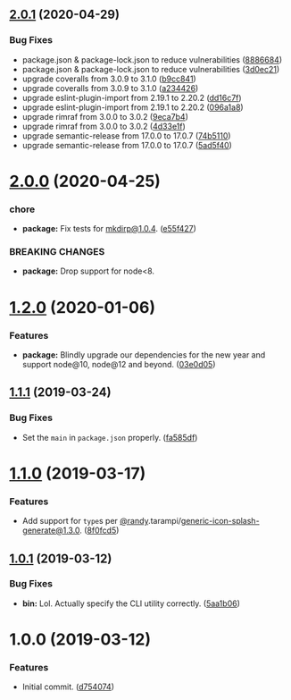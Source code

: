 ## [2.0.1](https://github.com/randytarampi/pwa-asset-generator/compare/v2.0.0...v2.0.1) (2020-04-29)


### Bug Fixes

* package.json & package-lock.json to reduce vulnerabilities ([8886684](https://github.com/randytarampi/pwa-asset-generator/commit/8886684013961bb7a5fc51b810abe40d027906ea))
* package.json & package-lock.json to reduce vulnerabilities ([3d0ec21](https://github.com/randytarampi/pwa-asset-generator/commit/3d0ec21a1fca3fc3c4ae4b7216f31f090581f113))
* upgrade coveralls from 3.0.9 to 3.1.0 ([b9cc841](https://github.com/randytarampi/pwa-asset-generator/commit/b9cc841af9e3489c582b2f3d77d69495d6488a4c))
* upgrade coveralls from 3.0.9 to 3.1.0 ([a234426](https://github.com/randytarampi/pwa-asset-generator/commit/a23442685bbb73defc122afc931d82f3ab7dbe93))
* upgrade eslint-plugin-import from 2.19.1 to 2.20.2 ([dd16c7f](https://github.com/randytarampi/pwa-asset-generator/commit/dd16c7f9dc74d4d3936bd956c8611e398b714564))
* upgrade eslint-plugin-import from 2.19.1 to 2.20.2 ([096a1a8](https://github.com/randytarampi/pwa-asset-generator/commit/096a1a8bdbd17e38140c7ab292702de0ee77e483))
* upgrade rimraf from 3.0.0 to 3.0.2 ([9eca7b4](https://github.com/randytarampi/pwa-asset-generator/commit/9eca7b433a648ed09fbc18222b6818b863abb7d6))
* upgrade rimraf from 3.0.0 to 3.0.2 ([4d33e1f](https://github.com/randytarampi/pwa-asset-generator/commit/4d33e1f54f14cccab1c3ae6149b8710f65a6990d))
* upgrade semantic-release from 17.0.0 to 17.0.7 ([74b5110](https://github.com/randytarampi/pwa-asset-generator/commit/74b51107e5e6ba4737ce0f9943e180e325b64702))
* upgrade semantic-release from 17.0.0 to 17.0.7 ([5ad5f40](https://github.com/randytarampi/pwa-asset-generator/commit/5ad5f40f88b1200749eb32b9cf4a881963ebf9b0))

# [2.0.0](https://github.com/randytarampi/pwa-asset-generator/compare/v1.2.0...v2.0.0) (2020-04-25)


### chore

* **package:** Fix tests for mkdirp@1.0.4. ([e55f427](https://github.com/randytarampi/pwa-asset-generator/commit/e55f4275425efca29f497e5a96a321370686ce1e))


### BREAKING CHANGES

* **package:** Drop support for node<8.

# [1.2.0](https://github.com/randytarampi/pwa-asset-generator/compare/v1.1.1...v1.2.0) (2020-01-06)


### Features

* **package:** Blindly upgrade our dependencies for the new year and support node@10, node@12 and beyond. ([03e0d05](https://github.com/randytarampi/pwa-asset-generator/commit/03e0d05ccea877acc367ca98393b9dba635cbed8))

## [1.1.1](https://github.com/randytarampi/pwa-asset-generator/compare/v1.1.0...v1.1.1) (2019-03-24)


### Bug Fixes

* Set the `main` in `package.json` properly. ([fa585df](https://github.com/randytarampi/pwa-asset-generator/commit/fa585df))

# [1.1.0](https://github.com/randytarampi/pwa-asset-generator/compare/v1.0.1...v1.1.0) (2019-03-17)


### Features

* Add support for `type`s per [@randy](https://github.com/randy).tarampi/generic-icon-splash-generate@1.3.0. ([8f0fcd5](https://github.com/randytarampi/pwa-asset-generator/commit/8f0fcd5))

## [1.0.1](https://github.com/randytarampi/pwa-asset-generator/compare/v1.0.0...v1.0.1) (2019-03-12)


### Bug Fixes

* **bin:** Lol. Actually specify the CLI utility correctly. ([5aa1b06](https://github.com/randytarampi/pwa-asset-generator/commit/5aa1b06))

# 1.0.0 (2019-03-12)


### Features

* Initial commit. ([d754074](https://github.com/randytarampi/pwa-asset-generator/commit/d754074))
